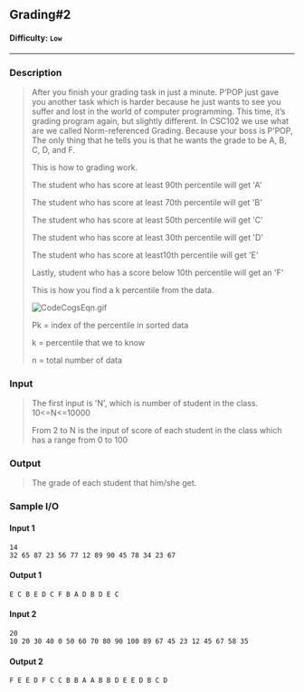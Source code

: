 ## Grading#2  

#### Difficulty: `Low`

- - -

### Description

> After you finish your grading task in just a minute. P’POP just gave you another task which is harder because he just wants to see you suffer and lost in the world of computer programming. This time, it’s grading program again, but slightly different. In CSC102 we use what are we called Norm-referenced Grading. Because your boss is P’POP, The only thing that he tells you is that he wants the grade to be A, B, C, D, and F.
>
> This is how to grading work.
>
> The student who has score at least 90th percentile will get 'A'
>
> The student who has score at least 70th percentile will get 'B'
>
> The student who has score at least 50th percentile will get 'C'
>
> The student who has score at least 30th percentile will get 'D'
>
> The student who has score at least10th percentile will get 'E'
>
> Lastly, student who has a score below 10th percentile will get an 'F'
>
> 
>
> This is how you find a k percentile from the data.
>
> ![CodeCogsEqn.gif](https://cscms.me/public/upload/2cd7a27259.gif)
>
> Pk = index of the percentile in sorted data
>
> k = percentile that we to know
>
> n = total number of data

### Input

>The first input is 'N', which is number of student in the class. 10<=N<=10000
>
>From 2 to N is the input of score of each student in the class which has a range from 0 to 100

### Output

> The grade of each student that him/she get.

### Sample I/O

#### Input 1

```
14
32 65 87 23 56 77 12 89 90 45 78 34 23 67
```

#### Output 1

```
E C B E D C F B A D B D E C
```



#### Input 2

```
20
10 20 30 40 0 50 60 70 80 90 100 89 67 45 23 12 45 67 58 35
```

#### Output 2

```
F E E D F C C B B A A B B D E E D B C D
```

